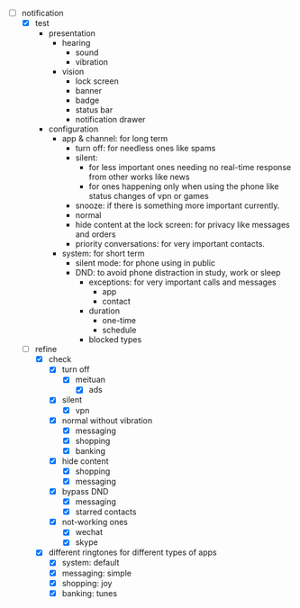 - [ ] notification
	- [x] test
		- presentation
			- hearing
				- sound
				- vibration
			- vision
				- lock screen
				- banner
				- badge
				- status bar
				- notification drawer	
		- configuration
			- app & channel: for long term 
				- turn off: for needless ones like spams
				- silent: 
					- for less important ones needing no real-time response from other works like news
					- for ones happening only when using the phone like status changes of vpn or games
				- snooze: if there is something more important currently.
				- normal
				- hide content at the lock screen: for privacy like messages and orders
				- priority conversations: for very important contacts. 
			- system: for short term
				- silent mode: for phone using in public
				- DND: to avoid phone distraction in study, work or sleep
					- exceptions: for very important calls and messages
						- app
						- contact
					- duration
						- one-time
						- schedule
					- blocked types
	- [ ] refine
		- [x] check 
			- [x] turn off
				- [x] meituan
					- [x] ads
			- [x] silent
				- [x] vpn
			- [x] normal without vibration
				- [x] messaging
				- [x] shopping
				- [x] banking
			- [x] hide content
				- [x] shopping
				- [x] messaging
			- [x] bypass DND
				- [x] messaging
				- [x] starred contacts
			- [x] not-working ones
				- [x] wechat
				- [x] skype
		- [x] different ringtones for different types of apps
			- [x] system: default
			- [x] messaging: simple
			- [x] shopping: joy
			- [x] banking: tunes

<!--stackedit_data:
eyJoaXN0b3J5IjpbLTYzNjM1ODM3Ml19
-->
